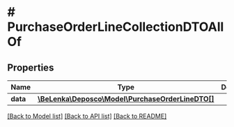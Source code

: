 # # PurchaseOrderLineCollectionDTOAllOf

## Properties

Name | Type | Description | Notes
------------ | ------------- | ------------- | -------------
**data** | [**\BeLenka\Deposco\Model\PurchaseOrderLineDTO[]**](PurchaseOrderLineDTO.md) |  | [optional]

[[Back to Model list]](../../README.md#models) [[Back to API list]](../../README.md#endpoints) [[Back to README]](../../README.md)
